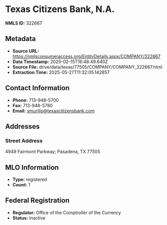 # Texas Citizens Bank, N.A.

**NMLS ID:** 322667

## Metadata
- **Source URL:** https://nmlsconsumeraccess.org/EntityDetails.aspx/COMPANY/322667
- **Data Timestamp:** 2025-02-15T16:48:49.640Z
- **Source File:** drive/data/texas/77505/COMPANY/COMPANY_322667.html
- **Extraction Time:** 2025-05-27T11:32:05.142857

## Contact Information
- **Phone:** 713-948-5700
- **Fax:** 713-948-5780
- **Email:** smurillo@texascitizensbank.com

## Addresses
### Street Address
4949 Fairmont Parkway; Pasadena, TX 77505

## MLO Information
- **Type:** registered
- **Count:** 1

## Federal Registration
- **Regulator:** Office of the Comptroller of the Currency
- **Status:** Inactive
